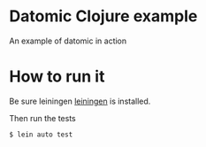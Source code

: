 # Datomic Clojure example
An example of datomic in action

# How to run it
Be sure leiningen [leiningen](http://leiningen.org/) is installed.

Then run the tests
```sh
$ lein auto test
```
